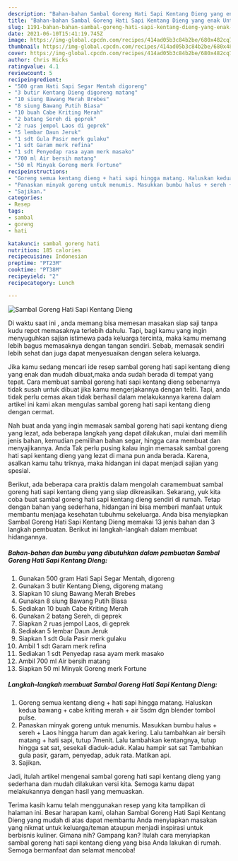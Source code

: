 ```yaml
---
description: "Bahan-bahan Sambal Goreng Hati Sapi Kentang Dieng yang enak Untuk Jualan"
title: "Bahan-bahan Sambal Goreng Hati Sapi Kentang Dieng yang enak Untuk Jualan"
slug: 1191-bahan-bahan-sambal-goreng-hati-sapi-kentang-dieng-yang-enak-untuk-jualan
date: 2021-06-10T15:41:19.745Z
image: https://img-global.cpcdn.com/recipes/414ad05b3c84b2be/680x482cq70/sambal-goreng-hati-sapi-kentang-dieng-foto-resep-utama.jpg
thumbnail: https://img-global.cpcdn.com/recipes/414ad05b3c84b2be/680x482cq70/sambal-goreng-hati-sapi-kentang-dieng-foto-resep-utama.jpg
cover: https://img-global.cpcdn.com/recipes/414ad05b3c84b2be/680x482cq70/sambal-goreng-hati-sapi-kentang-dieng-foto-resep-utama.jpg
author: Chris Hicks
ratingvalue: 4.1
reviewcount: 5
recipeingredient:
- "500 gram Hati Sapi Segar Mentah digoreng"
- "3 butir Kentang Dieng digoreng matang"
- "10 siung Bawang Merah Brebes"
- "8 siung Bawang Putih Biasa"
- "10 buah Cabe Kriting Merah"
- "2 batang Sereh di geprek"
- "2 ruas jempol Laos di geprek"
- "5 lembar Daun Jeruk"
- "1 sdt Gula Pasir merk gulaku"
- "1 sdt Garam merk refina"
- "1 sdt Penyedap rasa ayam merk masako"
- "700 ml Air bersih matang"
- "50 ml Minyak Goreng merk Fortune"
recipeinstructions:
- "Goreng semua kentang dieng + hati sapi hingga matang. Haluskan kedua bawang + cabe kriting merah + air 5sdm dgn blender tombol pulse."
- "Panaskan minyak goreng untuk menumis. Masukkan bumbu halus + sereh + Laos hingga harum dan agak kering. Lalu tambahkan air bersih matang + hati sapi, tutup 7menit. Lalu tambahkan kentangnya, tutup hingga sat sat, sesekali diaduk-aduk. Kalau hampir sat sat Tambahkan gula pasir, garam, penyedap, aduk rata. Matikan api."
- "Sajikan."
categories:
- Resep
tags:
- sambal
- goreng
- hati

katakunci: sambal goreng hati 
nutrition: 185 calories
recipecuisine: Indonesian
preptime: "PT23M"
cooktime: "PT38M"
recipeyield: "2"
recipecategory: Lunch

---
```



![Sambal Goreng Hati Sapi Kentang Dieng](https://img-global.cpcdn.com/recipes/414ad05b3c84b2be/680x482cq70/sambal-goreng-hati-sapi-kentang-dieng-foto-resep-utama.jpg)

Di waktu  saat ini , anda memang bisa memesan masakan siap saji tanpa kudu repot memasaknya terlebih dahulu. Tapi, bagi kamu yang ingin menyuguhkan sajian istimewa pada keluarga tercinta, maka kamu memang lebih bagus memasaknya dengan tangan sendiri. Sebab, memasak sendiri lebih sehat dan juga dapat menyesuaikan dengan selera keluarga.

Jika kamu sedang mencari ide resep sambal goreng hati sapi kentang dieng yang enak dan mudah dibuat,maka anda sudah berada di tempat yang tepat. Cara membuat sambal goreng hati sapi kentang dieng  sebenarnya tidak susah untuk dibuat jika kamu mengerjakannya dengan teliti. Tapi, anda tidak perlu cemas akan tidak berhasil dalam melakukannya 
karena dalam artikel ini kami akan mengulas sambal goreng hati sapi kentang dieng dengan cermat.  



Nah buat anda yang ingin memasak sambal goreng hati sapi kentang dieng yang lezat, ada beberapa langkah yang dapat dilakukan, mulai dari memilih jenis bahan, kemudian pemilihan bahan segar, hingga cara membuat dan menyajikannya. Anda Tak perlu pusing kalau ingin memasak sambal goreng hati sapi kentang dieng yang lezat di mana pun anda berada. Karena, asalkan kamu  tahu triknya, maka hidangan ini dapat menjadi sajian yang spesial.

Berikut, ada beberapa cara praktis  dalam mengolah caramembuat sambal goreng hati sapi kentang dieng yang siap dikreasikan. Sekarang, yuk kita coba buat sambal goreng hati sapi kentang dieng sendiri di rumah. Tetap dengan bahan yang sederhana, hidangan ini bisa memberi manfaat untuk membantu menjaga kesehatan tubuhmu sekeluarga. Anda bisa menyiapkan Sambal Goreng Hati Sapi Kentang Dieng memakai 13 jenis bahan dan 3 langkah pembuatan. Berikut ini langkah-langkah dalam membuat hidangannya.

<!--inarticleads1-->

##### Bahan-bahan dan bumbu yang dibutuhkan dalam pembuatan Sambal Goreng Hati Sapi Kentang Dieng:

1. Gunakan 500 gram Hati Sapi Segar Mentah, digoreng
1. Gunakan 3 butir Kentang Dieng, digoreng matang
1. Siapkan 10 siung Bawang Merah Brebes
1. Gunakan 8 siung Bawang Putih Biasa
1. Sediakan 10 buah Cabe Kriting Merah
1. Gunakan 2 batang Sereh, di geprek
1. Siapkan 2 ruas jempol Laos, di geprek
1. Sediakan 5 lembar Daun Jeruk
1. Siapkan 1 sdt Gula Pasir merk gulaku
1. Ambil 1 sdt Garam merk refina
1. Sediakan 1 sdt Penyedap rasa ayam merk masako
1. Ambil 700 ml Air bersih matang
1. Siapkan 50 ml Minyak Goreng merk Fortune




<!--inarticleads2-->

##### Langkah-langkah membuat Sambal Goreng Hati Sapi Kentang Dieng:

1. Goreng semua kentang dieng + hati sapi hingga matang. Haluskan kedua bawang + cabe kriting merah + air 5sdm dgn blender tombol pulse.
1. Panaskan minyak goreng untuk menumis. Masukkan bumbu halus + sereh + Laos hingga harum dan agak kering. Lalu tambahkan air bersih matang + hati sapi, tutup 7menit. Lalu tambahkan kentangnya, tutup hingga sat sat, sesekali diaduk-aduk. Kalau hampir sat sat Tambahkan gula pasir, garam, penyedap, aduk rata. Matikan api.
1. Sajikan.




Jadi, itulah artikel mengenai  sambal goreng hati sapi kentang dieng  yang sederhana dan mudah dilakukan versi kita. Semoga kamu dapat melakukannya dengan hasil yang memuaskan. 

Terima kasih kamu telah menggunakan resep yang kita tampilkan di halaman ini. Besar harapan kami, olahan  Sambal Goreng Hati Sapi Kentang Dieng yang mudah di atas dapat membantu Anda menyiapkan masakan yang nikmat untuk keluarga/teman ataupun menjadi inspirasi untuk berbisnis kuliner. Gimana nih? Gampang kan? Itulah cara menyiapkan sambal goreng hati sapi kentang dieng yang bisa Anda lakukan di rumah. Semoga bermanfaat dan selamat mencoba!

